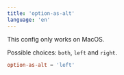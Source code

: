 ```yaml
---
title: 'option-as-alt'
language: 'en'
---
```


This config only works on MacOS.

Possible choices: `both`, `left` and `right`.

```toml
option-as-alt = 'left'
```